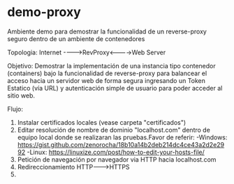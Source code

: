 # demo-proxy
Ambiente demo para demostrar la funcionalidad de un reverse-proxy seguro dentro de un ambiente de contenedores

Topologia:
Internet ---->RevProxy<---->Web Server

Objetivo:
Demostrar la implementación de una instancia tipo contenedor (containers) bajo la funcionalidad de reverse-proxy para balancear el acceso hacia un servidor web de forma segura ingresando un Token Estatico (vía URL) y autenticación simple de usuario para poder acceder al sitio web.

Flujo:
1) Instalar certificados locales (vease carpeta "certificados")
2) Editar resolución de nombre de dominio "localhost.com" dentro de equipo local donde se realizaran las pruebas.Favor de referir: 
    -Windows: https://gist.github.com/zenorocha/18b10a14b2deb214dc4ce43a2d2e2992
    -Linux: https://linuxize.com/post/how-to-edit-your-hosts-file/
4) Petición de navegación por navegador via HTTP hacia localhost.com
5) Redireccionamiento HTTP--->HTTPS
6) 







